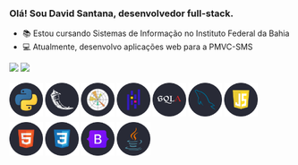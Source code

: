 ### Olá! Sou David Santana, desenvolvedor full-stack.

- :books: Estou cursando Sistemas de Informação no Instituto Federal da Bahia
- :computer: Atualmente, desenvolvo aplicações web para a PMVC-SMS

<div>
  <img height="170em" src="https://github-readme-stats.vercel.app/api?username=davidsantana06&show_icons=true&theme=dracula&include_all_commits=true&count_private=true"/>
  <img height="170em" src="https://github-readme-stats.vercel.app/api/top-langs/?username=davidsantana06&layout=compact&langs_count=7&theme=dracula"/>

  <div style="display: inline_block; text-decoration: none;">
    <br>
    <img align="center" alt="David - Python" height="60" width="60" src="./images/python.png" style="margin-bottom: 10px;">
    <img align="center" alt="David - Flask" height="60" width="60" src="./images/python-flask.png" style="margin-bottom: 10px;">
    <img align="center" alt="David - Matplotlib" height="60" width="60" src="./images/python-matplotlib.png" style="margin-bottom: 10px;">
    <img align="center" alt="David - Pandas" height="60" width="60" src="./images/python-pandas.png" style="margin-bottom: 10px;">
    <img align="center" alt="David - SQLAlchemy" height="60" width="60" src="./images/python-sqlalchemy.png" style="margin-bottom: 10px;">
    <img align="center" alt="David - MySQL" height="60" width="60" src="./images/mysql.png" style="margin-bottom: 10px;">
    <img align="center" alt="David - JavaScript" height="60" width="60" src="./images/javascript.png" style="margin-bottom: 10px;">
    <img align="center" alt="David - HTML5" height="60" width="60" src="./images/html.png" style="margin-bottom: 10px;">
    <img align="center" alt="David - CSS3" height="60" width="60" src="./images/css.png" style="margin-bottom: 10px;">
    <img align="center" alt="David - Bootstrap" height="60" width="60" src="./images/bootstrap.png" style="margin-bottom: 10px;">
    <img align="center" alt="David - Java" height="60" width="60" src="./images/java.png" style="margin-bottom: 10px;">
  </div>
</div>